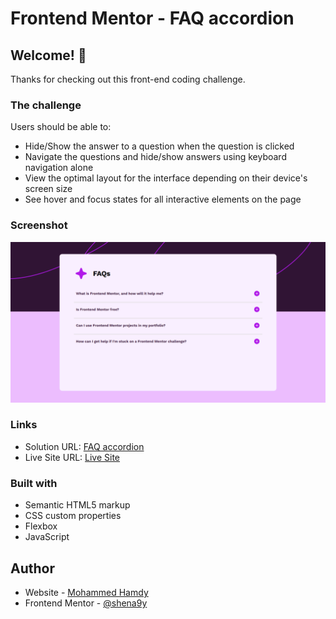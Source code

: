 # Frontend Mentor - FAQ accordion

## Welcome! 👋

Thanks for checking out this front-end coding challenge.

### The challenge

Users should be able to:

- Hide/Show the answer to a question when the question is clicked
- Navigate the questions and hide/show answers using keyboard navigation alone
- View the optimal layout for the interface depending on their device's screen size
- See hover and focus states for all interactive elements on the page

### Screenshot

![Screenshot](./images/Screenshot.png)


### Links

- Solution URL: [FAQ accordion](https://www.frontendmentor.io/challenges/faq-accordion-wyfFdeBwBz)
- Live Site URL: [Live Site](https://shena9y.github.io/FAQ-Accordion-Main/)


### Built with

- Semantic HTML5 markup
- CSS custom properties
- Flexbox
- JavaScript



## Author

- Website - [Mohammed Hamdy](https://github.com/shena9y)
- Frontend Mentor - [@shena9y](https://www.frontendmentor.io/profile/shena9y)
